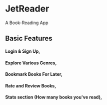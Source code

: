 # JetReader
A Book-Reading App

## Basic Features
#### Login & Sign Up,
#### Explore Various Genres,
#### Bookmark Books For Later,
#### Rate and Review Books,
#### Stats section (How many books you've read),
